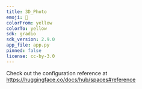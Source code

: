 ```yaml
---
title: 3D_Photo
emoji: 🐢
colorFrom: yellow
colorTo: yellow
sdk: gradio
sdk_version: 2.9.0
app_file: app.py
pinned: false
license: cc-by-3.0
---
```


Check out the configuration reference at https://huggingface.co/docs/hub/spaces#reference
